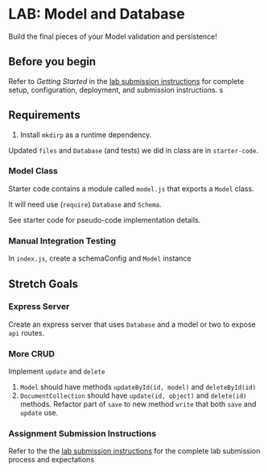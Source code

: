 # LAB: Model and Database

Build the final pieces of your Model validation and persistence!

## Before you begin
Refer to *Getting Started*  in the [lab submission instructions](../../../reference/submission-instructions/labs/README.md) for complete setup, configuration, deployment, and submission instructions.
s

## Requirements

1. Install `mkdirp` as a runtime dependency.

Updated `files` and `Database` (and tests) we did in class are in `starter-code`.

### Model Class

Starter code contains a module called `model.js` that exports a `Model` class.

It will need use (`require`) `Database` and `Schema`.

See starter code for pseudo-code implementation details.

### Manual Integration Testing

In `index.js`, create a schemaConfig and `Model` instance

## Stretch Goals

### Express Server

Create an express server that uses `Database` and a model or two
to expose `api` routes.

### More CRUD

Implement `update` and `delete`

1. `Model` should have methods `updateById(id, model)` and `deleteById(id)`
1. `DocumentCollection` should have `update(id, object)` and
`delete(id)` methods. Refactor part of `save` to new method `write` that both `save` and `update` use.

### Assignment Submission Instructions
Refer to the the [lab submission instructions](../../../reference/submission-instructions/labs/README.md) for the complete lab submission process and expectations
